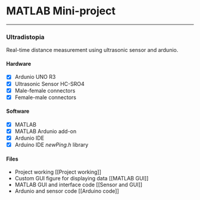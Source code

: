 # MATLAB Mini-project
---
### **Ultradistopia**
Real-time distance measurement using ultrasonic sensor and ardunio.


#### Hardware
- [x] Ardunio UNO R3
- [x] Ultrasonic Sensor HC-SRO4
- [x] Male-female connectors
- [x] Female-male connectors

#### Software
- [x] MATLAB
- [x] MATLAB Ardunio add-on
- [x] Ardunio IDE
- [x] Arduino IDE *newPing.h* library

#### Files
- Project working [[Project working]]
- Custom GUI figure for displaying data [[MATLAB GUI]]
- MATLAB GUI and interface code [[Sensor and GUI]]
- Ardunio and sensor code [[Arduino code]]

